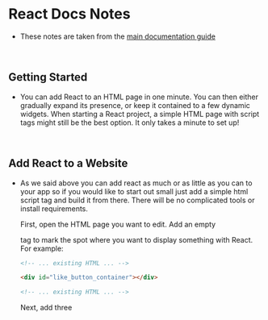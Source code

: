 # React Docs Notes

- These notes are taken from the [main documentation guide](https://reactjs.org/docs/getting-started.html)

<br>

## Getting Started

- You can add React to an HTML page in one minute. You can then either gradually expand its presence, or keep it contained to a few dynamic widgets. When starting a React project, a simple HTML page with script tags might still be the best option. It only takes a minute to set up!

<Br>

## Add React to a Website

- As we said above you can add react as much or as little as you can to your app so if you would like to start out small just add a simple html script tag and build it from there. There will be no complicated tools or install requirements.

  First, open the HTML page you want to edit. Add an empty <div> tag to mark the spot where you want to display something with React. For example:
  ```html
  <!-- ... existing HTML ... -->

  <div id="like_button_container"></div>

  <!-- ... existing HTML ... -->
  ```
  Next, add three <script> tags to the HTML page right before the closing </body> tag:
  ```html
     <!-- ... other HTML ... -->

    <!-- Load React. -->
    <!-- Note: when deploying, replace "development.js" with "production.min.js". -->
    <script src="https://unpkg.com/react@17/umd/react.development.js" crossorigin></script>
    <script src="https://unpkg.com/react-dom@17/umd/react-dom.development.js" crossorigin></script>

    <!-- Load our React component. -->
    <script src="like_button.js"></script>

  </body>
  ```
  The first two tags load React. The third one will load your component code. (Step 3: Create a React Component - Create a file called like_button.js next to your HTML page.) However since we have not learned how to create components in react wea re gonna skip this part. But you get the idea of how to include react into your html pages.
  
  By the way if you want to use JSX instead of native javascript you need to include the follownig at the bottom fo the page as well:
    ```html
    <script src="https://unpkg.com/babel-standalone@6/babel.min.js"></script>
    ```
    
    (Adding JSX to a project doesn’t require complicated tools like a bundler or a development server. Essentially, adding JSX is a lot like adding a CSS preprocessor. The only requirement is to have Node.js installed on your computer.)
  
- __`Note`__ -- Before deploying your website to production, be mindful that unminified JavaScript can significantly slow down the page for your users. Make sure HTML loads, be sure to have `production.min.js`

<br>

## Create a New React App

<br>

## CDN Links

<br>

## Release Channels

<Br>

---

## Hello World

<br>

## Introducing JSX

<Br>

## Rendering Elements 

<Br>

## Components and Props

<Br>

## State and Lifecycle

<br>

## Handling Events

<Br>

## Conditional Rendering 

<br>

## Lists and Keys

<br>

## Forms

<br>

## Lifting State Up

<br>

## Composition vs Inheritance

<br>

## Thinking in React
